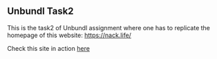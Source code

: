 ## Unbundl Task2

This is the task2 of Unbundl assignment where one has to replicate the homepage of this website: https://nack.life/

Check this site in action [here](https://argha-majumder.github.io/Unbundl_task2/)
